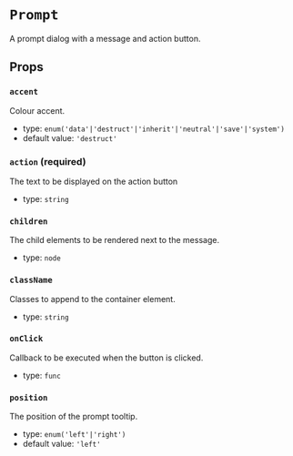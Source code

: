 `Prompt`
========

A prompt dialog with a message and action button.

Props
-----

### `accent`

Colour accent.

- type: `enum('data'|'destruct'|'inherit'|'neutral'|'save'|'system')`
- default value: `'destruct'`


### `action` (required)

The text to be displayed on the action button

- type: `string`


### `children`

The child elements to be rendered next to the message.

- type: `node`


### `className`

Classes to append to the container element.

- type: `string`


### `onClick`

Callback to be executed when the button is clicked.

- type: `func`


### `position`

The position of the prompt tooltip.

- type: `enum('left'|'right')`
- default value: `'left'`


